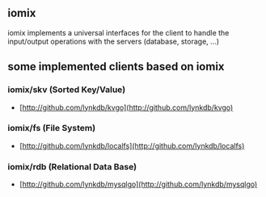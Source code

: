 ## iomix
iomix implements a universal interfaces for the client to handle the input/output operations with the servers (database, storage, ...)

## some implemented clients based on iomix

### iomix/skv (Sorted Key/Value)
* [http://github.com/lynkdb/kvgo](http://github.com/lynkdb/kvgo)

### iomix/fs (File System)
* [http://github.com/lynkdb/localfs](http://github.com/lynkdb/localfs)

### iomix/rdb (Relational Data Base)
* [http://github.com/lynkdb/mysqlgo](http://github.com/lynkdb/mysqlgo)

